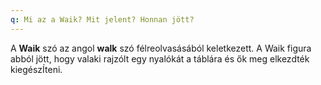 ```yaml
---
q: Mi az a Waik? Mit jelent? Honnan jött?
---
```

A **Waik** szó az angol **walk** szó félreolvasásából keletkezett.
A Waik figura abból jött, hogy valaki rajzólt egy nyalókát a táblára és ők meg elkezdték kiegészÍteni.
